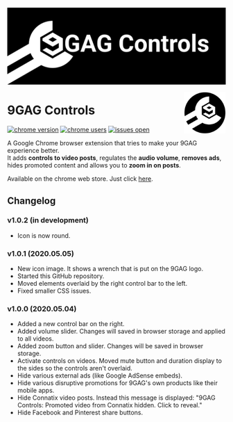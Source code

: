 ![banner image](/symbol/banner.png)

<img src="/src/icon.png" alt="Google Inc. logo" title="9GAG Controls" align="right" height="96" width="96" />

# 9GAG Controls
[![chrome version][chromeWebStoreImg]][chromeWebStore]
[![chrome users][chromeUsersImg]][chromeWebStore]
[![issues open][issuesImg]][issues]


A Google Chrome browser extension that tries to make your 9GAG experience better.  
It adds **controls to video posts**, regulates the **audio volume**, **removes ads**, hides promoted content and allows you to **zoom in on posts**.

Available on the chrome web store. Just click [here](https://chrome.google.com/webstore/detail/9gag-controls/ggaflcnplcdgjodokhjdefdobpdhdnjm).


## Changelog

### v1.0.2 (in development)
- Icon is now round.

### v1.0.1 (2020.05.05)
- New icon image. It shows a wrench that is put on the 9GAG logo.
- Started this GitHub repository.
- Moved elements overlaid by the right control bar to the left.
- Fixed smaller CSS issues.

### v1.0.0 (2020.05.04)
- Added a new control bar on the right.
- Added volume slider. Changes will saved in browser storage and applied to all videos.
- Added zoom button and slider. Changes will be saved in browser storage.
- Activate controls on videos. Moved mute button and duration display to the sides so the controls aren't overlaid.
- Hide various external ads (like Google AdSense embeds).
- Hide various disruptive promotions for 9GAG's own products like their mobile apps.
- Hide Connatix video posts. Instead this message is displayed: "9GAG Controls: Promoted video from Connatix hidden. Click to reveal."
- Hide Facebook and Pinterest share buttons.



[chromeWebStore]: https://chrome.google.com/webstore/detail/9gag-controls/ggaflcnplcdgjodokhjdefdobpdhdnjm
[chromeWebStoreImg]: https://img.shields.io/chrome-web-store/v/ggaflcnplcdgjodokhjdefdobpdhdnjm?label=latest%20version&logo=google-chrome&logoColor=white
[chromeUsersImg]: https://img.shields.io/chrome-web-store/users/ggaflcnplcdgjodokhjdefdobpdhdnjm?label=users&logo=google-chrome&logoColor=white
[issues]: https://github.com/niklas-englert/9GAG-Controls/issues
[issuesImg]: https://img.shields.io/github/issues/niklas-englert/9GAG-Controls
